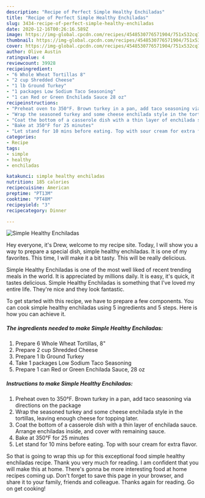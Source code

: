 ```yaml
---
description: "Recipe of Perfect Simple Healthy Enchiladas"
title: "Recipe of Perfect Simple Healthy Enchiladas"
slug: 3434-recipe-of-perfect-simple-healthy-enchiladas
date: 2020-12-16T00:26:16.589Z
image: https://img-global.cpcdn.com/recipes/4548530776571904/751x532cq70/simple-healthy-enchiladas-recipe-main-photo.jpg
thumbnail: https://img-global.cpcdn.com/recipes/4548530776571904/751x532cq70/simple-healthy-enchiladas-recipe-main-photo.jpg
cover: https://img-global.cpcdn.com/recipes/4548530776571904/751x532cq70/simple-healthy-enchiladas-recipe-main-photo.jpg
author: Olive Austin
ratingvalue: 4
reviewcount: 39928
recipeingredient:
- "6 Whole Wheat Tortillas 8"
- "2 cup Shredded Cheese"
- "1 lb Ground Turkey"
- "1 packages Low Sodium Taco Seasoning"
- "1 can Red or Green Enchilada Sauce 28 oz"
recipeinstructions:
- "Preheat oven to 350°F. Brown turkey in a pan, add taco seasoning via directions on the package"
- "Wrap the seasoned turkey and some cheese enchilada style in the tortillas, leaving enough cheese for topping later."
- "Coat the bottom of a casserole dish with a thin layer of enchilada sauce. Arrange enchiladas inside, and cover with remaining sauce."
- "Bake at 350°F for 25 minutes"
- "Let stand for 10 mins before eating. Top with sour cream for extra flavor."
categories:
- Recipe
tags:
- simple
- healthy
- enchiladas

katakunci: simple healthy enchiladas 
nutrition: 185 calories
recipecuisine: American
preptime: "PT13M"
cooktime: "PT48M"
recipeyield: "3"
recipecategory: Dinner

---
```



![Simple Healthy Enchiladas](https://img-global.cpcdn.com/recipes/4548530776571904/751x532cq70/simple-healthy-enchiladas-recipe-main-photo.jpg)

Hey everyone, it's Drew, welcome to my recipe site. Today, I will show you a way to prepare a special dish, simple healthy enchiladas. It is one of my favorites. This time, I will make it a bit tasty. This will be really delicious.

Simple Healthy Enchiladas is one of the most well liked of recent trending meals in the world. It is appreciated by millions daily. It is easy, it's quick, it tastes delicious. Simple Healthy Enchiladas is something that I've loved my entire life. They're nice and they look fantastic.




To get started with this recipe, we have to prepare a few components. You can cook simple healthy enchiladas using 5 ingredients and 5 steps. Here is how you can achieve it.

<!--inarticleads1-->

##### The ingredients needed to make Simple Healthy Enchiladas:

1. Prepare 6 Whole Wheat Tortillas, 8&#34;
1. Prepare 2 cup Shredded Cheese
1. Prepare 1 lb Ground Turkey
1. Take 1 packages Low Sodium Taco Seasoning
1. Prepare 1 can Red or Green Enchilada Sauce, 28 oz




<!--inarticleads2-->

##### Instructions to make Simple Healthy Enchiladas:

1. Preheat oven to 350°F. Brown turkey in a pan, add taco seasoning via directions on the package
1. Wrap the seasoned turkey and some cheese enchilada style in the tortillas, leaving enough cheese for topping later.
1. Coat the bottom of a casserole dish with a thin layer of enchilada sauce. Arrange enchiladas inside, and cover with remaining sauce.
1. Bake at 350°F for 25 minutes
1. Let stand for 10 mins before eating. Top with sour cream for extra flavor.




So that is going to wrap this up for this exceptional food simple healthy enchiladas recipe. Thank you very much for reading. I am confident that you will make this at home. There's gonna be more interesting food at home recipes coming up. Don't forget to save this page in your browser, and share it to your family, friends and colleague. Thanks again for reading. Go on get cooking!
